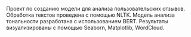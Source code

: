 Проект по созданию модели для анализа пользовательских отзывов.
Обработка текстов проведена с помощью NLTK.
Модель анализа тональности разработана с использованием BERT.
Результаты визуализированы с помощью Seaborn, Matplotlib, WordCloud.
